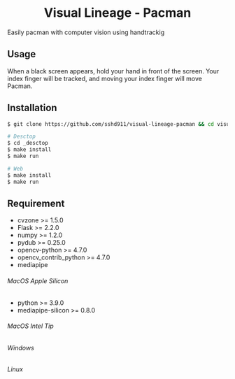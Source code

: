 <h1 align='center'>Visual Lineage - Pacman</h1>
Easily pacman with computer vision using handtrackig

## Usage

When a black screen appears, hold your hand in front of the screen. Your index finger will be tracked, and moving your index finger will move Pacman.

## Installation

```bash
$ git clone https://github.com/sshd911/visual-lineage-pacman && cd visual-lineage-pacman

# Desctop
$ cd _desctop
$ make install
$ make run

# Web
$ make install
$ make run
```

## Requirement

- cvzone >= 1.5.0
- Flask >= 2.2.0
- numpy >= 1.2.0
- pydub >= 0.25.0
- opencv-python >= 4.7.0
- opencv_contrib_python >= 4.7.0
- mediapipe

###### MacOS Apple Silicon

- python >= 3.9.0
- mediapipe-silicon >= 0.8.0

###### MacOS Intel Tip

###### Windows

###### Linux
